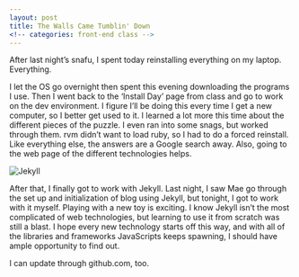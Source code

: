 ```yaml
---
layout: post
title: The Walls Came Tumblin' Down
<!-- categories: front-end class -->
---
```


After last night’s snafu, I spent today reinstalling everything on my laptop. Everything. 

I let the OS go overnight then spent this evening downloading the programs I use. Then I went back to the ‘Install Day’ page from class and go to work on the dev environment. I figure I’ll be doing this every time I get a new computer, so I better get used to it. I learned a lot more this time about the different pieces of the puzzle. I even ran into some snags, but worked through them. rvm didn’t want to load ruby, so I had to do a forced reinstall. Like everything else, the answers are a Google search away. Also, going to the web page of the different technologies helps. 

![Jekyll](http://jekyllrb.com/img/logo-2x.png "Alchemy!")

After that, I finally got to work with Jekyll. Last night, I saw Mae go through the set up and initialization of blog using Jekyll, but tonight, I got to work with it myself. Playing with a new toy is exciting. I know Jekyll isn’t the most complicated of web technologies, but learning to use it from scratch was still a blast. I hope every new technology starts off this way, and with all of the libraries and frameworks JavaScripts keeps spawning, I should have ample opportunity to find out.

I can update through github.com, too. 
